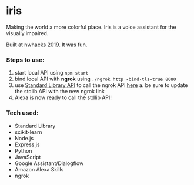 # iris
Making the world a more colorful place. Iris is a voice assistant for the visually impaired.

Built at nwhacks 2019. It was fun.


### Steps to use:
1. start local API using `npm start`
2. bind local API with **ngrok** using `./ngrok http -bind-tls=true 8080`
3. use [Standard Library API]() to call the ngrok API [here](https://allengour.lib.id/alexa@dev/intents/ColorBot/)
  a. be sure to update the stdlib API with the new ngrok link
4. Alexa is now ready to call the stdlib API!

### Tech used:
* Standard Library
* scikit-learn
* Node.js
* Express.js
* Python
* JavaScript
* Google Assistant/Dialogflow
* Amazon Alexa Skills
* ngrok
